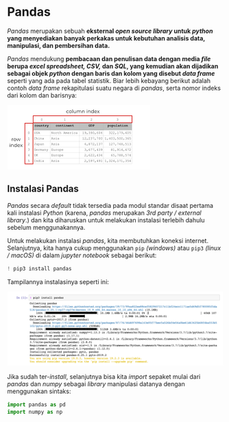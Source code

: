 # Pandas

*Pandas* merupakan sebuah **eksternal *open source library* untuk *python* yang menyediakan banyak perkakas untuk kebutuhan analisis data, manipulasi, dan pembersihan data.**

*Pandas* mendukung **pembacaan dan penulisan data dengan media *file* berupa *excel spreadsheet, CSV,* dan *SQL*, yang kemudian akan dijadikan sebagai objek *python* dengan baris dan kolom yang disebut *data frame*** seperti yang ada pada tabel statistik. Biar lebih kebayang berikut adalah contoh *data frame* rekapitulasi suatu negara di *pandas*, serta nomor indeks dari kolom dan barisnya:

![dataframe](img/1.png)

## Instalasi Pandas

*Pandas* secara *default* tidak tersedia pada modul standar disaat pertama kali instalasi *Python* (karena, *pandas* merupakan *3rd party / external library*.) dan kita diharuskan untuk melakukan instalasi terlebih dahulu sebelum menggunakannya.

Untuk melakukan instalasi *pandas*, kita membutuhkan koneksi internet. Selanjutnya, kita hanya cukup menggunakan `pip` *(windows)* atau `pip3` *(linux / macOS)* di dalam *jupyter notebook* sebagai berikut:

```py
! pip3 install pandas
```

Tampilannya instalasinya seperti ini:

![install pandas](img/2.png)

Jika sudah ter-*install*, selanjutnya bisa kita *import* sepaket mulai dari *pandas* dan *numpy* sebagai *library* manipulasi datanya dengan menggunakan sintaks:

```py
import pandas as pd
import numpy as np
```
